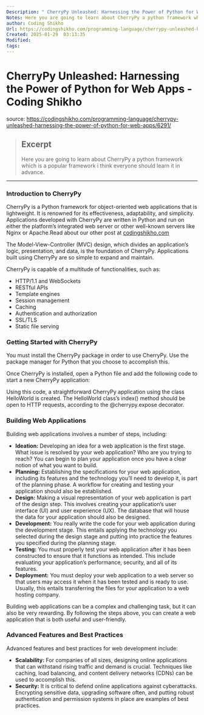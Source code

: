 ```yaml
---
Description: " CherryPy Unleashed: Harnessing the Power of Python for Web Apps - Coding Shikho"
Notes: Here you are going to learn about CherryPy a python framework which is a popular framework i think everyone should learn it in advance.
author: Coding Shikho
Url: https://codingshikho.com/programming-language/cherrypy-unleashed-harnessing-the-power-of-python-for-web-apps/6291/
Created: 2025-01-29  03:13:35
Modified: 
tags:
---
```


# CherryPy Unleashed: Harnessing the Power of Python for Web Apps - Coding Shikho

source: https://codingshikho.com/programming-language/cherrypy-unleashed-harnessing-the-power-of-python-for-web-apps/6291/

> ## Excerpt
> Here you are going to learn about CherryPy a python framework which is a popular framework i think everyone should learn it in advance.

---
### **Introduction to CherryPy**

CherryPy is a Python framework for object-oriented web applications that is lightweight. It is renowned for its effectiveness, adaptability, and simplicity. Applications developed with CherryPy are written in Python and run on either the platform’s integrated web server or other well-known servers like Nginx or Apache.Read about our other post at [codingshikho.com](https://codingshikho.com/)

The Model-View-Controller (MVC) design, which divides an application’s logic, presentation, and data, is the foundation of CherryPy. Applications built using CherryPy are so simple to expand and maintain.

CherryPy is capable of a multitude of functionalities, such as:

-   HTTP/1.1 and WebSockets
-   RESTful APIs
-   Template engines
-   Session management
-   Caching
-   Authentication and authorization
-   SSL/TLS
-   Static file serving

### **Getting Started with CherryPy**

You must install the CherryPy package in order to use CherryPy. Use the package manager for Python that you choose to accomplish this.

Once CherryPy is installed, open a Python file and add the following code to start a new CherryPy application:

Using this code, a straightforward CherryPy application using the class HelloWorld is created. The HelloWorld class’s index() method should be open to HTTP requests, according to the @cherrypy.expose decorator.

### **Building Web Applications**

Building web applications involves a number of steps, including:

-   **Ideation:** Developing an idea for a web application is the first stage. What issue is resolved by your web application? Who are you trying to reach? You can begin to plan your application once you have a clear notion of what you want to build.
-   **Planning:** Establishing the specifications for your web application, including its features and the technology you’ll need to develop it, is part of the planning phase. A workflow for creating and testing your application should also be established.
-   **Design:** Making a visual representation of your web application is part of the design step. This involves creating your application’s user interface (UI) and user experience (UX). The database that will house the data for your application should also be designed.
-   **Development:** You really write the code for your web application during the development stage. This entails applying the technology you selected during the design stage and putting into practice the features you specified during the planning stage.
-   **Testing:** You must properly test your web application after it has been constructed to ensure that it functions as intended. This include evaluating your application’s performance, security, and all of its features.
-   **Deployment:** You must deploy your web application to a web server so that users may access it when it has been tested and is ready to use. Usually, this entails transferring the files for your application to a web hosting company.

Building web applications can be a complex and challenging task, but it can also be very rewarding. By following the steps above, you can create a web application that is both useful and user-friendly.

### **Advanced Features and Best Practices**

  
Advanced features and best practices for web development include:

-   **Scalability:** For companies of all sizes, designing online applications that can withstand rising traffic and demand is crucial. Techniques like caching, load balancing, and content delivery networks (CDNs) can be used to accomplish this.
-   **Security:** It is critical to defend online applications against cyberattacks. Encrypting sensitive data, upgrading software often, and putting robust authentication and permission systems in place are examples of best practices.
